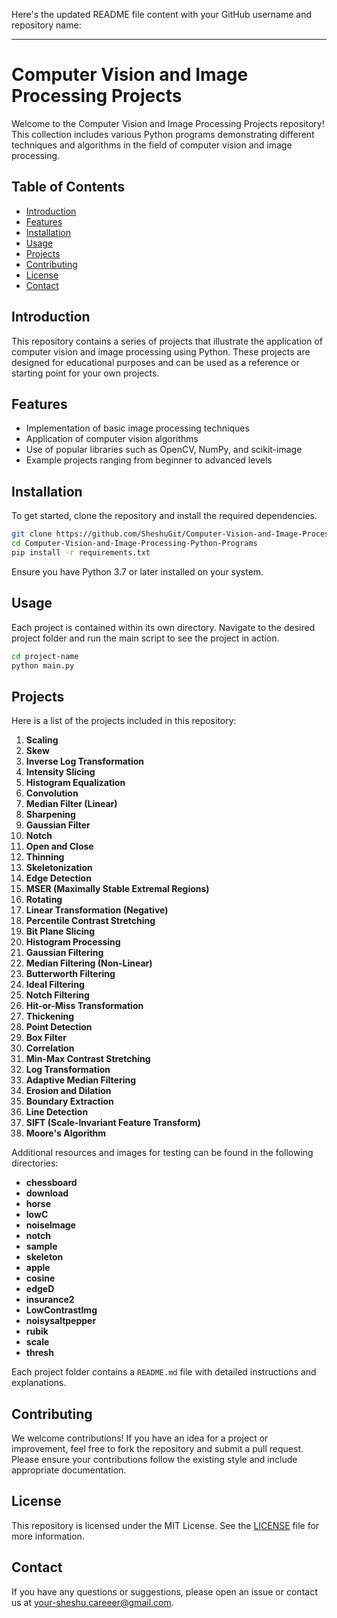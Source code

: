 Here's the updated README file content with your GitHub username and repository name:

---

# Computer Vision and Image Processing Projects

Welcome to the Computer Vision and Image Processing Projects repository! 
This collection includes various Python programs demonstrating different techniques and algorithms in the field of computer vision and image processing.

## Table of Contents
- [Introduction](#introduction)
- [Features](#features)
- [Installation](#installation)
- [Usage](#usage)
- [Projects](#projects)
- [Contributing](#contributing)
- [License](#license)
- [Contact](#contact)

## Introduction
This repository contains a series of projects that illustrate the application of computer vision and image processing using Python. 
These projects are designed for educational purposes and can be used as a reference or starting point for your own projects.

## Features
- Implementation of basic image processing techniques
- Application of computer vision algorithms
- Use of popular libraries such as OpenCV, NumPy, and scikit-image
- Example projects ranging from beginner to advanced levels

## Installation
To get started, clone the repository and install the required dependencies.

```bash
git clone https://github.com/SheshuGit/Computer-Vision-and-Image-Processing-Python-Programs.git
cd Computer-Vision-and-Image-Processing-Python-Programs
pip install -r requirements.txt
```

Ensure you have Python 3.7 or later installed on your system.

## Usage
Each project is contained within its own directory. Navigate to the desired project folder and run the main script to see the project in action.

```bash
cd project-name
python main.py
```

## Projects
Here is a list of the projects included in this repository:

1. **Scaling**
2. **Skew**
3. **Inverse Log Transformation**
4. **Intensity Slicing**
5. **Histogram Equalization**
6. **Convolution**
7. **Median Filter (Linear)**
8. **Sharpening**
9. **Gaussian Filter**
10. **Notch**
11. **Open and Close**
12. **Thinning**
13. **Skeletonization**
14. **Edge Detection**
15. **MSER (Maximally Stable Extremal Regions)**
16. **Rotating**
17. **Linear Transformation (Negative)**
18. **Percentile Contrast Stretching**
19. **Bit Plane Slicing**
20. **Histogram Processing**
21. **Gaussian Filtering**
22. **Median Filtering (Non-Linear)**
23. **Butterworth Filtering**
24. **Ideal Filtering**
25. **Notch Filtering**
26. **Hit-or-Miss Transformation**
27. **Thickening**
28. **Point Detection**
29. **Box Filter**
30. **Correlation**
31. **Min-Max Contrast Stretching**
32. **Log Transformation**
33. **Adaptive Median Filtering**
34. **Erosion and Dilation**
35. **Boundary Extraction**
36. **Line Detection**
37. **SIFT (Scale-Invariant Feature Transform)**
38. **Moore's Algorithm**

Additional resources and images for testing can be found in the following directories:
- **chessboard**
- **download**
- **horse**
- **lowC**
- **noiselmage**
- **notch**
- **sample**
- **skeleton**
- **apple**
- **cosine**
- **edgeD**
- **insurance2**
- **LowContrastImg**
- **noisysaltpepper**
- **rubik**
- **scale**
- **thresh**

Each project folder contains a `README.md` file with detailed instructions and explanations.

## Contributing
We welcome contributions! If you have an idea for a project or improvement, feel free to fork the repository and submit a pull request. 
Please ensure your contributions follow the existing style and include appropriate documentation.

## License
This repository is licensed under the MIT License. See the [LICENSE](LICENSE) file for more information.

## Contact
If you have any questions or suggestions, please open an issue or contact us at your-sheshu.careeer@gmail.com.
